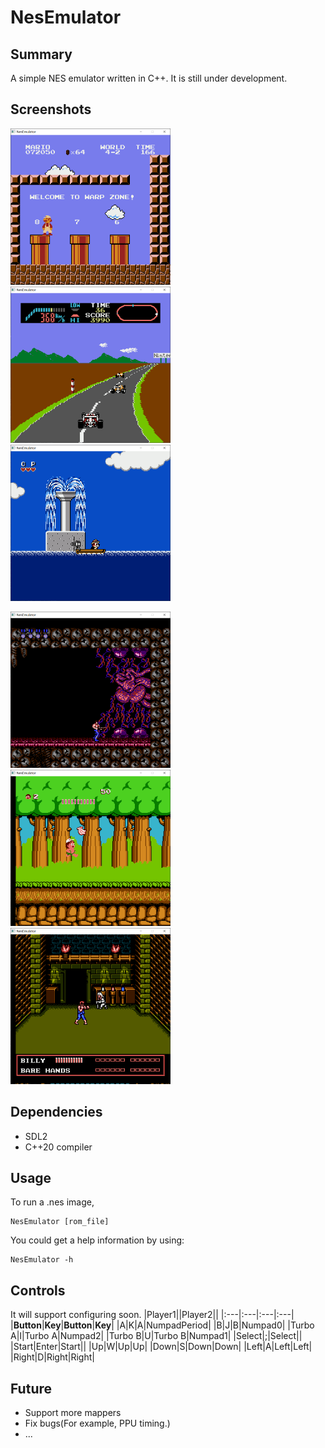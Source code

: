 # NesEmulator

## Summary
A simple NES emulator written in C++. It is still under development.

## Screenshots
<img src="https://github.com/FerociousMagikarp/NesEmulator/blob/main/screenshots/SuperMario.png" width="256" >  <img src="https://github.com/FerociousMagikarp/NesEmulator/blob/main/screenshots/F1Race.png" width="256" >  <img src="https://github.com/FerociousMagikarp/NesEmulator/blob/main/screenshots/Chip&Dale1.png" width="256" >

<img src="https://github.com/FerociousMagikarp/NesEmulator/blob/main/screenshots/Contra.png" width="256" >   <img src="https://github.com/FerociousMagikarp/NesEmulator/blob/main/screenshots/AdventureIsland.png" width="256" >   <img src="https://github.com/FerociousMagikarp/NesEmulator/blob/main/screenshots/DoubleDragon3.png" width="256" >

## Dependencies
* SDL2
* C++20 compiler

## Usage
To run a .nes image,
```
NesEmulator [rom_file]
```
You could get a help information by using:
```
NesEmulator -h
```

## Controls
It will support configuring soon.
|Player1||Player2||
|:---|:---|:---|:---|
|**Button**|**Key**|**Button**|**Key**|
|A|K|A|NumpadPeriod|
|B|J|B|Numpad0|
|Turbo A|I|Turbo A|Numpad2|
|Turbo B|U|Turbo B|Numpad1|
|Select|;|Select||
|Start|Enter|Start||
|Up|W|Up|Up|
|Down|S|Down|Down|
|Left|A|Left|Left|
|Right|D|Right|Right|

## Future
* Support more mappers
* Fix bugs(For example, PPU timing.)
* ...
